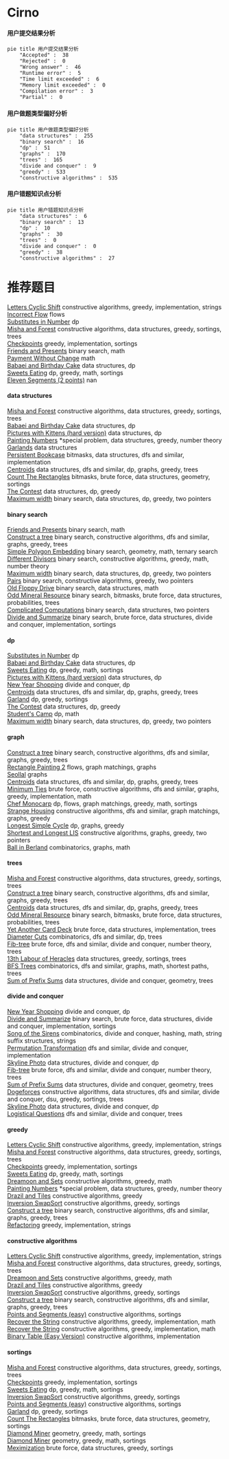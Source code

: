 # Cirno
<!-- tabs:start -->
#### **用户提交结果分析**

```mermaid
pie title 用户提交结果分析
    "Accepted" :  38
    "Rejected" :  0
    "Wrong answer" :  46
    "Runtime error" :  5
    "Time limit exceeded" :  6
    "Memory limit exceeded" :  0
    "Compilation error" :  3
    "Partial" :  0
```
#### **用户做题类型偏好分析**

```mermaid
pie title 用户做题类型偏好分析
    "data structures" :  255
    "binary search" :  16
    "dp" :  51
    "graphs" :  170
    "trees" :  165
    "divide and conquer" :  9
    "greedy" :  533
    "constructive algorithms" :  535
```
#### **用户错题知识点分析**

```mermaid
pie title 用户错题知识点分析
    "data structures" :  6
    "binary search" :  13
    "dp" :  10
    "graphs" :  30
    "trees" :  0
    "divide and conquer" :  0
    "greedy" :  38
    "constructive algorithms" :  27
```
<!-- tabs:end -->
# 推荐题目
[Letters Cyclic Shift](http://codeforces.com/problemset/problem/708/A)		constructive algorithms,
                        greedy,
                        implementation,
                        strings		  
[Incorrect Flow](http://codeforces.com/problemset/problem/708/D)		flows		  
[Substitutes in Number](http://codeforces.com/problemset/problem/464/C)		dp		  
[Misha and Forest](https://codeforces.com/contest/504/problem/A)		constructive algorithms,
                        data structures,
                        greedy,
                        sortings,
                        trees		  
[Checkpoints](http://codeforces.com/problemset/problem/709/B)		greedy,
                        implementation,
                        sortings		  
[Friends and Presents](http://codeforces.com/problemset/problem/483/B)		binary search,
                        math		  
[Payment Without Change](http://codeforces.com/problemset/problem/1256/A)		math		  
[Babaei and Birthday Cake](http://codeforces.com/problemset/problem/629/D)		data structures,
                        dp		  
[Sweets Eating](http://codeforces.com/problemset/problem/1253/C)		dp,
                        greedy,
                        math,
                        sortings		  
[Eleven Segments (2 points)](https://codeforces.com/contest/1164/problem/J)		nan		  
<!-- tabs:start -->
#### **data structures**
[Misha and Forest](https://codeforces.com/contest/504/problem/A)		constructive algorithms,
                        data structures,
                        greedy,
                        sortings,
                        trees		  
[Babaei and Birthday Cake](http://codeforces.com/problemset/problem/629/D)		data structures,
                        dp		  
[Pictures with Kittens (hard version)](http://codeforces.com/problemset/problem/1077/F2)		data structures,
                        dp		  
[Painting Numbers](http://codeforces.com/problemset/problem/1488/G)		*special problem,
                        data structures,
                        greedy,
                        number theory		  
[Garlands](http://codeforces.com/problemset/problem/707/E)		data structures		  
[Persistent Bookcase](http://codeforces.com/problemset/problem/707/D)		bitmasks,
                        data structures,
                        dfs and similar,
                        implementation		  
[Centroids](http://codeforces.com/problemset/problem/708/C)		data structures,
                        dfs and similar,
                        dp,
                        graphs,
                        greedy,
                        trees		  
[Count The Rectangles](http://codeforces.com/problemset/problem/1194/E)		bitmasks,
                        brute force,
                        data structures,
                        geometry,
                        sortings		  
[The Contest](http://codeforces.com/problemset/problem/1257/E)		data structures,
                        dp,
                        greedy		  
[Maximum width](http://codeforces.com/problemset/problem/1492/C)		binary search,
                        data structures,
                        dp,
                        greedy,
                        two pointers		  
#### **binary search**
[Friends and Presents](http://codeforces.com/problemset/problem/483/B)		binary search,
                        math		  
[Construct a tree](http://codeforces.com/problemset/problem/1098/C)		binary search,
                        constructive algorithms,
                        dfs and similar,
                        graphs,
                        greedy,
                        trees		  
[Simple Polygon Embedding](http://codeforces.com/problemset/problem/1354/C1)		binary search,
                        geometry,
                        math,
                        ternary search		  
[Different Divisors](http://codeforces.com/problemset/problem/1474/B)		binary search,
                        constructive algorithms,
                        greedy,
                        math,
                        number theory		  
[Maximum width](http://codeforces.com/problemset/problem/1492/C)		binary search,
                        data structures,
                        dp,
                        greedy,
                        two pointers		  
[Pairs](http://codeforces.com/problemset/problem/1463/D)		binary search,
                        constructive algorithms,
                        greedy,
                        two pointers		  
[Old Floppy Drive](http://codeforces.com/problemset/problem/1490/G)		binary search,
                        data structures,
                        math		  
[Odd Mineral Resource](http://codeforces.com/problemset/problem/1479/D)		binary search,
                        bitmasks,
                        brute force,
                        data structures,
                        probabilities,
                        trees		  
[Complicated Computations](http://codeforces.com/problemset/problem/1436/E)		binary search,
                        data structures,
                        two pointers		  
[Divide and Summarize](http://codeforces.com/problemset/problem/1461/D)		binary search,
                        brute force,
                        data structures,
                        divide and conquer,
                        implementation,
                        sortings		  
#### **dp**
[Substitutes in Number](http://codeforces.com/problemset/problem/464/C)		dp		  
[Babaei and Birthday Cake](http://codeforces.com/problemset/problem/629/D)		data structures,
                        dp		  
[Sweets Eating](http://codeforces.com/problemset/problem/1253/C)		dp,
                        greedy,
                        math,
                        sortings		  
[Pictures with Kittens (hard version)](http://codeforces.com/problemset/problem/1077/F2)		data structures,
                        dp		  
[New Year Shopping](http://codeforces.com/problemset/problem/500/F)		divide and conquer,
                        dp		  
[Centroids](http://codeforces.com/problemset/problem/708/C)		data structures,
                        dfs and similar,
                        dp,
                        graphs,
                        greedy,
                        trees		  
[Garland](http://codeforces.com/problemset/problem/1286/A)		dp,
                        greedy,
                        sortings		  
[The Contest](http://codeforces.com/problemset/problem/1257/E)		data structures,
                        dp,
                        greedy		  
[Student's Camp](http://codeforces.com/problemset/problem/708/E)		dp,
                        math		  
[Maximum width](http://codeforces.com/problemset/problem/1492/C)		binary search,
                        data structures,
                        dp,
                        greedy,
                        two pointers		  
#### **graph**
[Construct a tree](http://codeforces.com/problemset/problem/1098/C)		binary search,
                        constructive algorithms,
                        dfs and similar,
                        graphs,
                        greedy,
                        trees		  
[Rectangle Painting 2](http://codeforces.com/problemset/problem/1198/E)		flows,
                        graph matchings,
                        graphs		  
[Seollal](http://codeforces.com/problemset/problem/1284/G)		graphs		  
[Centroids](http://codeforces.com/problemset/problem/708/C)		data structures,
                        dfs and similar,
                        dp,
                        graphs,
                        greedy,
                        trees		  
[Minimum Ties](http://codeforces.com/problemset/problem/1487/C)		brute force,
                        constructive algorithms,
                        dfs and similar,
                        graphs,
                        greedy,
                        implementation,
                        math		  
[Chef Monocarp](http://codeforces.com/problemset/problem/1437/C)		dp,
                        flows,
                        graph matchings,
                        greedy,
                        math,
                        sortings		  
[Strange Housing](http://codeforces.com/problemset/problem/1470/D)		constructive algorithms,
                        dfs and similar,
                        graph matchings,
                        graphs,
                        greedy		  
[Longest Simple Cycle](http://codeforces.com/problemset/problem/1476/C)		dp,
                        graphs,
                        greedy		  
[Shortest and Longest LIS](http://codeforces.com/problemset/problem/1304/D)		constructive algorithms,
                        graphs,
                        greedy,
                        two pointers		  
[Ball in Berland](http://codeforces.com/problemset/problem/1475/C)		combinatorics,
                        graphs,
                        math		  
#### **trees**
[Misha and Forest](https://codeforces.com/contest/504/problem/A)		constructive algorithms,
                        data structures,
                        greedy,
                        sortings,
                        trees		  
[Construct a tree](http://codeforces.com/problemset/problem/1098/C)		binary search,
                        constructive algorithms,
                        dfs and similar,
                        graphs,
                        greedy,
                        trees		  
[Centroids](http://codeforces.com/problemset/problem/708/C)		data structures,
                        dfs and similar,
                        dp,
                        graphs,
                        greedy,
                        trees		  
[Odd Mineral Resource](http://codeforces.com/problemset/problem/1479/D)		binary search,
                        bitmasks,
                        brute force,
                        data structures,
                        probabilities,
                        trees		  
[Yet Another Card Deck](http://codeforces.com/problemset/problem/1511/C)		brute force,
                        data structures,
                        implementation,
                        trees		  
[Diameter Cuts](http://codeforces.com/problemset/problem/1499/F)		combinatorics,
                        dfs and similar,
                        dp,
                        trees		  
[Fib-tree](http://codeforces.com/problemset/problem/1491/E)		brute force,
                        dfs and similar,
                        divide and conquer,
                        number theory,
                        trees		  
[13th Labour of Heracles](http://codeforces.com/problemset/problem/1466/D)		data structures,
                        greedy,
                        sortings,
                        trees		  
[BFS Trees](http://codeforces.com/problemset/problem/1495/D)		combinatorics,
                        dfs and similar,
                        graphs,
                        math,
                        shortest paths,
                        trees		  
[Sum of Prefix Sums](http://codeforces.com/problemset/problem/1303/G)		data structures,
                        divide and conquer,
                        geometry,
                        trees		  
#### **divide and conquer**
[New Year Shopping](http://codeforces.com/problemset/problem/500/F)		divide and conquer,
                        dp		  
[Divide and Summarize](http://codeforces.com/problemset/problem/1461/D)		binary search,
                        brute force,
                        data structures,
                        divide and conquer,
                        implementation,
                        sortings		  
[Song of the Sirens](http://codeforces.com/problemset/problem/1466/G)		combinatorics,
                        divide and conquer,
                        hashing,
                        math,
                        string suffix structures,
                        strings		  
[Permutation Transformation](http://codeforces.com/problemset/problem/1490/D)		dfs and similar,
                        divide and conquer,
                        implementation		  
[Skyline Photo](https://codeforces.com/contest/1483/problem/C)		data structures,
                        divide and conquer,
                        dp		  
[Fib-tree](http://codeforces.com/problemset/problem/1491/E)		brute force,
                        dfs and similar,
                        divide and conquer,
                        number theory,
                        trees		  
[Sum of Prefix Sums](http://codeforces.com/problemset/problem/1303/G)		data structures,
                        divide and conquer,
                        geometry,
                        trees		  
[Dogeforces](http://codeforces.com/problemset/problem/1494/D)		constructive algorithms,
                        data structures,
                        dfs and similar,
                        divide and conquer,
                        dsu,
                        greedy,
                        sortings,
                        trees		  
[Skyline Photo](http://codeforces.com/problemset/problem/1482/E)		data structures,
                        divide and conquer,
                        dp		  
[Logistical Questions](http://codeforces.com/problemset/problem/566/C)		dfs and similar,
                        divide and conquer,
                        trees		  
#### **greedy**
[Letters Cyclic Shift](http://codeforces.com/problemset/problem/708/A)		constructive algorithms,
                        greedy,
                        implementation,
                        strings		  
[Misha and Forest](https://codeforces.com/contest/504/problem/A)		constructive algorithms,
                        data structures,
                        greedy,
                        sortings,
                        trees		  
[Checkpoints](http://codeforces.com/problemset/problem/709/B)		greedy,
                        implementation,
                        sortings		  
[Sweets Eating](http://codeforces.com/problemset/problem/1253/C)		dp,
                        greedy,
                        math,
                        sortings		  
[Dreamoon and Sets](https://codeforces.com/contest/477/problem/B)		constructive algorithms,
                        greedy,
                        math		  
[Painting Numbers](http://codeforces.com/problemset/problem/1488/G)		*special problem,
                        data structures,
                        greedy,
                        number theory		  
[Drazil and Tiles](http://codeforces.com/problemset/problem/515/D)		constructive algorithms,
                        greedy		  
[Inversion SwapSort](http://codeforces.com/problemset/problem/1375/E)		constructive algorithms,
                        greedy,
                        sortings		  
[Construct a tree](http://codeforces.com/problemset/problem/1098/C)		binary search,
                        constructive algorithms,
                        dfs and similar,
                        graphs,
                        greedy,
                        trees		  
[Refactoring](http://codeforces.com/problemset/problem/1055/D)		greedy,
                        implementation,
                        strings		  
#### **constructive algorithms**
[Letters Cyclic Shift](http://codeforces.com/problemset/problem/708/A)		constructive algorithms,
                        greedy,
                        implementation,
                        strings		  
[Misha and Forest](https://codeforces.com/contest/504/problem/A)		constructive algorithms,
                        data structures,
                        greedy,
                        sortings,
                        trees		  
[Dreamoon and Sets](https://codeforces.com/contest/477/problem/B)		constructive algorithms,
                        greedy,
                        math		  
[Drazil and Tiles](http://codeforces.com/problemset/problem/515/D)		constructive algorithms,
                        greedy		  
[Inversion SwapSort](http://codeforces.com/problemset/problem/1375/E)		constructive algorithms,
                        greedy,
                        sortings		  
[Construct a tree](http://codeforces.com/problemset/problem/1098/C)		binary search,
                        constructive algorithms,
                        dfs and similar,
                        graphs,
                        greedy,
                        trees		  
[Points and Segments (easy)](http://codeforces.com/problemset/problem/430/A)		constructive algorithms,
                        sortings		  
[Recover the String](http://codeforces.com/problemset/problem/708/B)		constructive algorithms,
                        greedy,
                        implementation,
                        math		  
[Recover the String](https://codeforces.com/contest/709/problem/D)		constructive algorithms,
                        greedy,
                        implementation,
                        math		  
[Binary Table (Easy Version)](http://codeforces.com/problemset/problem/1439/A1)		constructive algorithms,
                        implementation		  
#### **sortings**
[Misha and Forest](https://codeforces.com/contest/504/problem/A)		constructive algorithms,
                        data structures,
                        greedy,
                        sortings,
                        trees		  
[Checkpoints](http://codeforces.com/problemset/problem/709/B)		greedy,
                        implementation,
                        sortings		  
[Sweets Eating](http://codeforces.com/problemset/problem/1253/C)		dp,
                        greedy,
                        math,
                        sortings		  
[Inversion SwapSort](http://codeforces.com/problemset/problem/1375/E)		constructive algorithms,
                        greedy,
                        sortings		  
[Points and Segments (easy)](http://codeforces.com/problemset/problem/430/A)		constructive algorithms,
                        sortings		  
[Garland](http://codeforces.com/problemset/problem/1286/A)		dp,
                        greedy,
                        sortings		  
[Count The Rectangles](http://codeforces.com/problemset/problem/1194/E)		bitmasks,
                        brute force,
                        data structures,
                        geometry,
                        sortings		  
[Diamond Miner](https://codeforces.com/contest/1496/problem/C)		geometry,
                        greedy,
                        math,
                        sortings		  
[Diamond Miner](http://codeforces.com/problemset/problem/1495/A)		geometry,
                        greedy,
                        math,
                        sortings		  
[Meximization](http://codeforces.com/problemset/problem/1497/A)		brute force,
                        data structures,
                        greedy,
                        sortings		  
<!-- tabs:end -->
